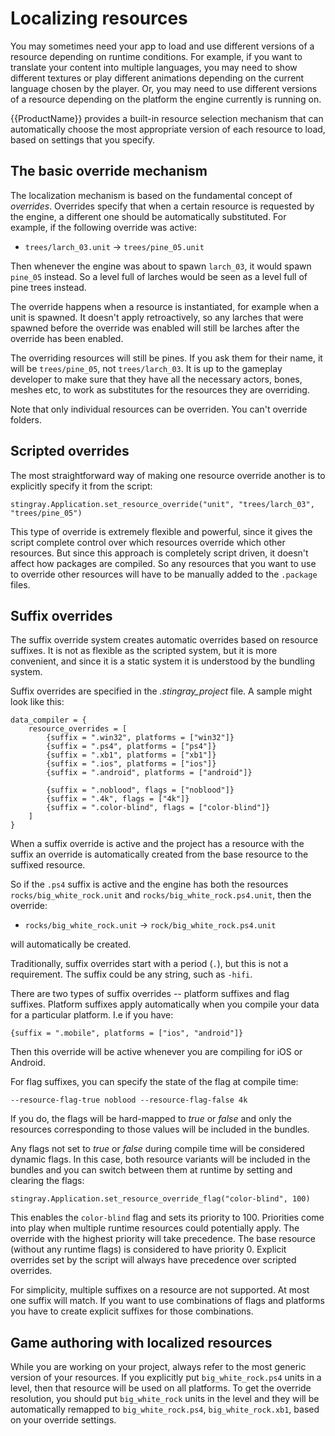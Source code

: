 # Localizing resources

You may sometimes need your app to load and use different versions of a resource depending on runtime conditions. For example, if you want to translate your content into multiple languages, you may need to show different textures or play different animations depending on the current language chosen by the player. Or, you may need to use different versions of a resource depending on the platform the engine currently is running on.

{{ProductName}} provides a built-in resource selection mechanism that can automatically choose the most appropriate version of each resource to load, based on settings that you specify.

## The basic override mechanism

The localization mechanism is based on the fundamental concept of *overrides*. Overrides specify that when a certain resource is requested by the engine, a different one should be automatically substituted. For example, if the following override was active:

* `trees/larch_03.unit` → `trees/pine_05.unit`

Then whenever the engine was about to spawn `larch_03`, it would spawn `pine_05` instead. So a level full of larches would be seen as a level full of pine trees instead.

The override happens when a resource is instantiated, for example when a unit is spawned. It doesn't apply retroactively, so any larches that were spawned before the override was enabled will still be larches after the override has been enabled.

The overriding resources will still be pines. If you ask them for their name, it will be `trees/pine_05`, not `trees/larch_03`. It is up to the gameplay developer to make sure that they have all the necessary actors, bones, meshes etc, to work as substitutes for the resources they are overriding.

Note that only individual resources can be overriden. You can't override folders.

## Scripted overrides

The most straightforward way of making one resource override another is to explicitly specify it from the script:

~~~{lua}
stingray.Application.set_resource_override("unit", "trees/larch_03", "trees/pine_05")
~~~

This type of override is extremely flexible and powerful, since it gives the script complete control over which resources override which other resources. But since this approach is completely script driven, it doesn't affect how packages are compiled. So any resources that you want to use to override other resources will have to be manually added to the `.package` files.

## Suffix overrides

The suffix override system creates automatic overrides based on resource suffixes. It is not as flexible as the scripted system, but it is more convenient, and since it is a static system it is understood by the bundling system.

Suffix overrides are specified in the *.stingray_project* file. A sample might look like this:

```
data_compiler = {
    resource_overrides = [
        {suffix = ".win32", platforms = ["win32"]}
        {suffix = ".ps4", platforms = ["ps4"]}
        {suffix = ".xb1", platforms = ["xb1"]}
        {suffix = ".ios", platforms = ["ios"]}
        {suffix = ".android", platforms = ["android"]}

        {suffix = ".noblood", flags = ["noblood"]}
        {suffix = ".4k", flags = ["4k"]}
        {suffix = ".color-blind", flags = ["color-blind"]}
    ]
}
```

When a suffix override is active and the project has a resource with the suffix an override is automatically created from the base resource to the suffixed resource.

So if the `.ps4` suffix is active and the engine has both the resources `rocks/big_white_rock.unit` and `rocks/big_white_rock.ps4.unit`, then the override:

* `rocks/big_white_rock.unit` → `rock/big_white_rock.ps4.unit`

will automatically be created.

Traditionally, suffix overrides start with a period (`.`), but this is not a requirement. The suffix could be any string, such as `-hifi`.

There are two types of suffix overrides -- platform suffixes and flag suffixes. Platform suffixes apply automatically when you compile your data for a particular platform. I.e if you have:

```
{suffix = ".mobile", platforms = ["ios", "android"]}
```

Then this override will be active whenever you are compiling for iOS or Android.

For flag suffixes, you can specify the state of the flag at compile time:

```
--resource-flag-true noblood --resource-flag-false 4k
```

If you do, the flags will be hard-mapped to *true* or *false* and only the resources corresponding to those values will be included in the bundles.

Any flags not set to *true* or *false* during compile time will be considered dynamic flags. In this case, both resource variants will be included in the bundles and you can switch between them at runtime by setting and clearing the flags:

~~~{lua}
stingray.Application.set_resource_override_flag("color-blind", 100)
~~~

This enables the `color-blind` flag and sets its priority to 100. Priorities come into play when multiple runtime resources could potentially apply. The override with the highest priority will take precedence. The base resource (without any runtime flags) is considered to have priority 0. Explicit overrides set by the script will always have precedence over scripted overrides.

For simplicity, multiple suffixes on a resource are not supported. At most one suffix will match. If you want to use combinations of flags and platforms you have to create explicit suffixes for those combinations.

## Game authoring with localized resources

While you are working on your project, always refer to the most generic version of your resources. If you explicitly put `big_white_rock.ps4` units in a level, then that resource will be used on all platforms. To get the override resolution, you should put `big_white_rock` units in the level and they will be automatically remapped to `big_white_rock.ps4`, `big_white_rock.xb1`, based on your override settings.
